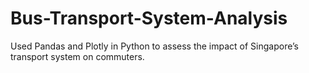 # Bus-Transport-System-Analysis
Used Pandas and Plotly in Python to assess the impact of Singapore’s transport system on commuters.
